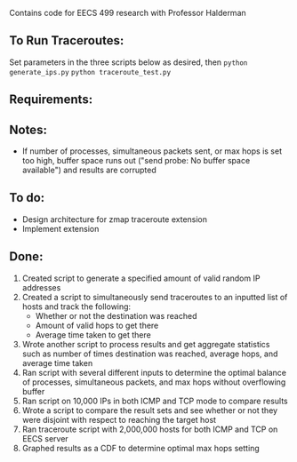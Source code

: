 Contains code for EECS 499 research with Professor Halderman

## To Run Traceroutes: 
Set parameters in the three scripts below as desired, then
`python generate_ips.py`
`python traceroute_test.py`

## Requirements:


## Notes:
- If number of processes, simultaneous packets sent, or max hops is set too high, buffer space runs out ("send probe: No buffer space available") and results are corrupted

## To do:
- Design architecture for zmap traceroute extension
- Implement extension

## Done:
1. Created script to generate a specified amount of valid random IP addresses
2. Created a script to simultaneously send traceroutes to an inputted list of hosts and track the following:
	* Whether or not the destination was reached
	* Amount of valid hops to get there
	* Average time taken to get there
3.  Wrote another script to process results and get aggregate statistics such as number of times destination was reached, average hops, and average time taken
4.  Ran script with several different inputs to determine the optimal balance of processes, simultaneous packets, and max hops without overflowing buffer
5.  Ran script on 10,000 IPs in both ICMP and TCP mode to compare results
6.  Wrote a script to compare the result sets and see whether or not they were disjoint with respect to reaching the target host
7.	Ran traceroute script with 2,000,000 hosts for both ICMP and TCP on EECS server
8.	Graphed results as a CDF to determine optimal max hops setting